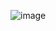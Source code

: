 ![image](https://user-images.githubusercontent.com/77222540/225532257-6674f0e0-9909-403a-a74c-ab4c5dd4e594.png)

